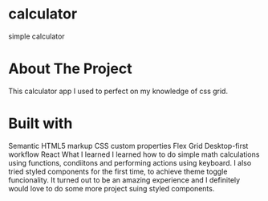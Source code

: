 # calculator
simple calculator

# About The Project
This calculator app I used to perfect on my knowledge of css grid.

# Built with
Semantic HTML5 markup
CSS custom properties
Flex
Grid
Desktop-first workflow
React
What I learned
I learned how to do simple math calculations using functions, condiitons and performing actions using keyboard. I also tried styled components for the first time, to achieve theme toggle funcionality. It turned out to be an amazing experience and I definitely would love to do some more project suing styled components.
